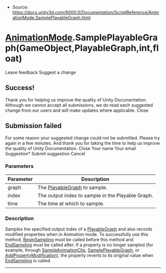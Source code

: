 * Source: https://docs.unity3d.com/6000.0/Documentation/ScriptReference/AnimationMode.SamplePlayableGraph.html

#  [AnimationMode](https://docs.unity3d.com/6000.0/Documentation/ScriptReference/AnimationMode.html).SamplePlayableGraph(GameObject,PlayableGraph,int,float)
Leave feedback
Suggest a change
## Success!
Thank you for helping us improve the quality of Unity Documentation. Although we cannot accept all submissions, we do read each suggested change from our users and will make updates where applicable.
Close
## Submission failed
For some reason your suggested change could not be submitted. Please <a>try again</a> in a few minutes. And thank you for taking the time to help us improve the quality of Unity Documentation.
Close
Your name Your email Suggestion* Submit suggestion
Cancel
### Parameters
Parameter | Description  
---|---  
graph | The [PlayableGraph](https://docs.unity3d.com/6000.0/Documentation/ScriptReference/Playables.PlayableGraph.html) to sample.  
index | The output index to sample in the Playable Graph.  
time | The time at which to sample.  
### Description
Samples the specified output index of a [PlayableGraph](https://docs.unity3d.com/6000.0/Documentation/ScriptReference/Playables.PlayableGraph.html) and also records modified properties when in Animation mode.
To successfully use this method, [BeginSampling](https://docs.unity3d.com/6000.0/Documentation/ScriptReference/AnimationMode.BeginSampling.html) must be called before this method and [EndSampling](https://docs.unity3d.com/6000.0/Documentation/ScriptReference/AnimationMode.EndSampling.html) must be called after. If a property is no longer sampled (for example, through [SampleAnimationClip](https://docs.unity3d.com/6000.0/Documentation/ScriptReference/AnimationMode.SampleAnimationClip.html), [SamplePlayableGraph](https://docs.unity3d.com/6000.0/Documentation/ScriptReference/AnimationMode.SamplePlayableGraph.html), or [AddPropertyModification](https://docs.unity3d.com/6000.0/Documentation/ScriptReference/AnimationMode.AddPropertyModification.html)), the property reverts to its original value when [EndSampling](https://docs.unity3d.com/6000.0/Documentation/ScriptReference/AnimationMode.EndSampling.html) is called.
* * *
